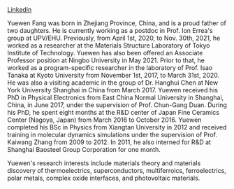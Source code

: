 <div class="badge-base LI-profile-badge" data-locale="en_US" data-size="medium" data-theme="light" data-type="VERTICAL" data-vanity="yue-wen-fang-5ba934177" data-version="v1"><a class="badge-base__link LI-simple-link" href="https://es.linkedin.com/in/yue-wen-fang-5ba934177?trk=profile-badge">Linkedin</a></div>

Yuewen Fang was born in Zhejiang Province, China, and is a proud father of two daughters. He is currently working as a postdoc in Prof. Ion Errea's group at UPV/EHU. Previously, from April 1st, 2020, to Nov. 30th, 2021, he worked as a researcher at the Materials Structure Laboratory of Tokyo Institute of Technology. Yuewen has also been offered an Associate Professor position at Ningbo University in May 2021. Prior to that, he worked as a program-specific researcher in the laboratory of Prof. Isao Tanaka at Kyoto University from November 1st, 2017, to March 31st, 2020. He was also a visiting academic in the group of Dr. Hanghui Chen at New York University Shanghai in China from March 2017. Yuewen received his PhD in Physical Electronics from East China Normal University in Shanghai, China, in June 2017, under the supervision of Prof. Chun-Gang Duan. During his PhD, he spent eight months at the R&D center of Japan Fine Ceramics Center (Nagoya, Japan) from March 2016 to October 2016. Yuewen completed his BSc in Physics from Xiangtan University in 2012 and received training in molecular dynamics simulations under the supervision of Prof. Kaiwang Zhang from 2009 to 2012. In 2011, he also interned for R&D at Shanghai Baosteel Group Corporation for one month.

Yuewen's research interests include materials theory and materials discovery of thermoelectrics, superconductors, multiferroics, ferroelectrics, polar metals, complex oxide interfaces, and photovoltaic materials. 
